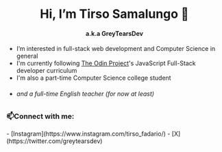 <h1 align="center"> Hi, I’m Tirso Samalungo 👋</h1>
<h4 align="center"> a.k.a GreyTearsDev</h4>

- I’m interested in full-stack web development and Computer Science in general
- I'm currently following [The Odin Project](www.theodinproject.com)'s JavaScript Full-Stack developer curriculum
- I'm also a part-time Computer Science college student
- ###### and a full-time English teacher (for now at least)

<h3 align="left">📫Connect with me:</h3>
- [Instagram](https://www.instagram.com/tirso_fadario/)
- [X](https://twitter.com/greytearsdev)
